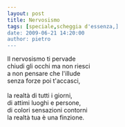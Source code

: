 ```yaml
---
layout: post
title: Nervosismo
tags: [speciale,scheggia d'essenza,]
date: 2009-06-21 14:20:00
author: pietro
---
```

Il nervosismo ti pervade<br/>chiudi gli occhi ma non riesci<br/>a non pensare che l'illude<br/>senza forze poi t'accasci,<br/><br/>la realtà di tutti i giorni,<br/>di attimi luoghi e persone,<br/>di colori sensazioni contorni<br/>la realtà tua è una finzione.
